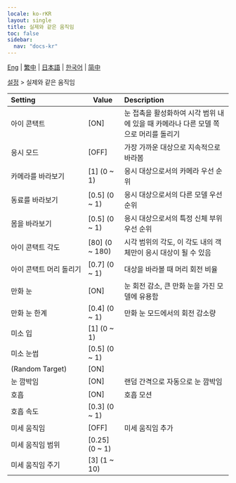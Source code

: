 ```yaml
---
locale: ko-rKR
layout: single
title: 실제와 같은 움직임
toc: false
sidebar:
  nav: "docs-kr"
---
```

[Eng](/dancexr/menu/2025.4/actor/lifelike_motions) | [繁中](/tw/dancexr/menu/2025.4/actor/lifelike_motions) | [日本語](/jp/dancexr/menu/2025.4/actor/lifelike_motions) | [한국어](/kr/dancexr/menu/2025.4/actor/lifelike_motions) | [简中](/zh/dancexr/menu/2025.4/actor/lifelike_motions)

[설정](../menu#설정) > 실제와 같은 움직임



| Setting | Value | Description |
| :--- | --- | :--- |
|<nobr>아이 콘택트</nobr>| [ON] | 눈 접촉을 활성화하여 시각 범위 내에 있을 때 카메라나 다른 모델 쪽으로 머리를 돌리기
|<nobr>응시 모드</nobr>| [OFF] | 가장 가까운 대상으로 지속적으로 바라봄
|<nobr>카메라를 바라보기</nobr>| [1] (0 ~ 1) | 응시 대상으로서의 카메라 우선 순위
|<nobr>동료를 바라보기</nobr>| [0.5] (0 ~ 1) | 응시 대상으로서의 다른 모델 우선 순위
|<nobr>몸을 바라보기</nobr>| [0.5] (0 ~ 1) | 응시 대상으로서의 특정 신체 부위 우선 순위
|<nobr>아이 콘택트 각도</nobr>| [80] (0 ~ 180) | 시각 범위의 각도, 이 각도 내의 객체만이 응시 대상이 될 수 있음
|<nobr>아이 콘택트 머리 돌리기</nobr>| [0.7] (0 ~ 1) | 대상을 바라볼 때 머리 회전 비율
|<nobr>만화 눈</nobr>| [ON] | 눈 회전 감소, 큰 만화 눈을 가진 모델에 유용함
|<nobr>만화 눈 한계</nobr>| [0.4] (0 ~ 1) | 만화 눈 모드에서의 회전 감소량
|<nobr>미소 입</nobr>| [1] (0 ~ 1) | 
|<nobr>미소 눈썹</nobr>| [0.5] (0 ~ 1) | 
|<nobr>(Random Target)</nobr>| [ON] | 
|<nobr>눈 깜박임</nobr>| [ON] | 랜덤 간격으로 자동으로 눈 깜박임
|<nobr>호흡</nobr>| [ON] | 호흡 모션
|<nobr>호흡 속도</nobr>| [0.3] (0 ~ 1) | 
|<nobr>미세 움직임</nobr>| [OFF] | 미세 움직임 추가
|<nobr>미세 움직임 범위</nobr>| [0.25] (0 ~ 1) | 
|<nobr>미세 움직임 주기</nobr>| [3] (1 ~ 10) | 
